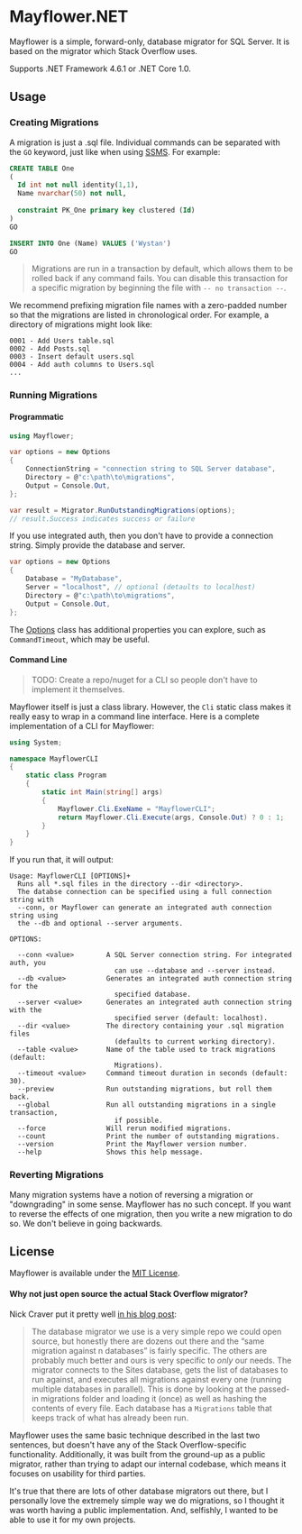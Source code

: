 # Mayflower.NET

Mayflower is a simple, forward-only, database migrator for SQL Server. It is based on the migrator which Stack Overflow uses.

Supports .NET Framework 4.6.1 or .NET Core 1.0.

## Usage

### Creating Migrations

A migration is just a .sql file. Individual commands can be separated with the `GO` keyword, just like when using [SSMS](https://msdn.microsoft.com/en-us/library/mt238290.aspx). For example:

```sql
CREATE TABLE One
(
  Id int not null identity(1,1),
  Name nvarchar(50) not null,
  
  constraint PK_One primary key clustered (Id)
)
GO

INSERT INTO One (Name) VALUES ('Wystan')
GO
```

> Migrations are run in a transaction by default, which allows them to be rolled back if any command fails. You can disable this transaction for a specific migration by beginning the file with `-- no transaction --`.

We recommend prefixing migration file names with a zero-padded number so that the migrations are listed in chronological order. For example, a directory of migrations might look like:

```
0001 - Add Users table.sql
0002 - Add Posts.sql
0003 - Insert default users.sql
0004 - Add auth columns to Users.sql
...
```

### Running Migrations

#### Programmatic

```csharp
using Mayflower;

var options = new Options
{
    ConnectionString = "connection string to SQL Server database",
    Directory = @"c:\path\to\migrations",
    Output = Console.Out,
};

var result = Migrator.RunOutstandingMigrations(options);
// result.Success indicates success or failure
```

If you use integrated auth, then you don't have to provide a connection string. Simply provide the database and server.

```csharp
var options = new Options
{
    Database = "MyDatabase",
    Server = "localhost", // optional (detaults to localhost)
    Directory = @"c:\path\to\migrations",
    Output = Console.Out,
};
```

The [Options](https://github.com/bretcope/Mayflower.NET/blob/master/Mayflower/Options.cs) class has additional properties you can explore, such as `CommandTimeout`, which may be useful.

#### Command Line

>  TODO: Create a repo/nuget for a CLI so people don't have to implement it themselves.

Mayflower itself is just a class library. However, the `Cli` static class makes it really easy to wrap in a command line interface. Here is a complete implementation of a CLI for Mayflower:

```csharp
using System;

namespace MayflowerCLI
{
    static class Program
    {
        static int Main(string[] args)
        {
            Mayflower.Cli.ExeName = "MayflowerCLI";
            return Mayflower.Cli.Execute(args, Console.Out) ? 0 : 1;
        }
    }
}
```

If you run that, it will output:

```
Usage: MayflowerCLI [OPTIONS]+
  Runs all *.sql files in the directory --dir <directory>.
  The databse connection can be specified using a full connection string with
  --conn, or Mayflower can generate an integrated auth connection string using
  the --db and optional --server arguments.

OPTIONS:

  --conn <value>        A SQL Server connection string. For integrated auth, you
                          can use --database and --server instead.
  --db <value>          Generates an integrated auth connection string for the
                          specified database.
  --server <value>      Generates an integrated auth connection string with the
                          specified server (default: localhost).
  --dir <value>         The directory containing your .sql migration files
                          (defaults to current working directory).
  --table <value>       Name of the table used to track migrations (default:
                          Migrations).
  --timeout <value>     Command timeout duration in seconds (default: 30).
  --preview             Run outstanding migrations, but roll them back.
  --global              Run all outstanding migrations in a single transaction,
                          if possible.
  --force               Will rerun modified migrations.
  --count               Print the number of outstanding migrations.
  --version             Print the Mayflower version number.
  --help                Shows this help message.
```

### Reverting Migrations

Many migration systems have a notion of reversing a migration or "downgrading" in some sense. Mayflower has no such concept. If you want to reverse the effects of one migration, then you write a new migration to do so. We don't believe in going backwards.

## License

Mayflower is available under the [MIT License](https://github.com/bretcope/Mayflower.NET/blob/master/LICENSE.MIT).

#### Why not just open source the actual Stack Overflow migrator?

Nick Craver put it pretty well [in his blog post](https://nickcraver.com/blog/2016/05/03/stack-overflow-how-we-do-deployment-2016-edition/#database-migrations):

> The database migrator we use is a very simple repo we could open source, but honestly there are dozens out there and the “same migration against n databases” is fairly specific. The others are probably much better and ours is very specific to *only* our needs. The migrator connects to the Sites database, gets the list of databases to run against, and executes all migrations against every one (running multiple databases in parallel). This is done by looking at the passed-in migrations folder and loading it (once) as well as hashing the contents of every file. Each database has a `Migrations` table that keeps track of what has already been run.

Mayflower uses the same basic technique described in the last two sentences, but doesn't have any of the Stack Overflow-specific functionality. Additionally, it was built from the ground-up as a public migrator, rather than trying to adapt our internal codebase, which means it focuses on usability for third parties.

It's true that there are lots of other database migrators out there, but I personally love the extremely simple way we do migrations, so I thought it was worth having a public implementation. And, selfishly, I wanted to be able to use it for my own projects.
